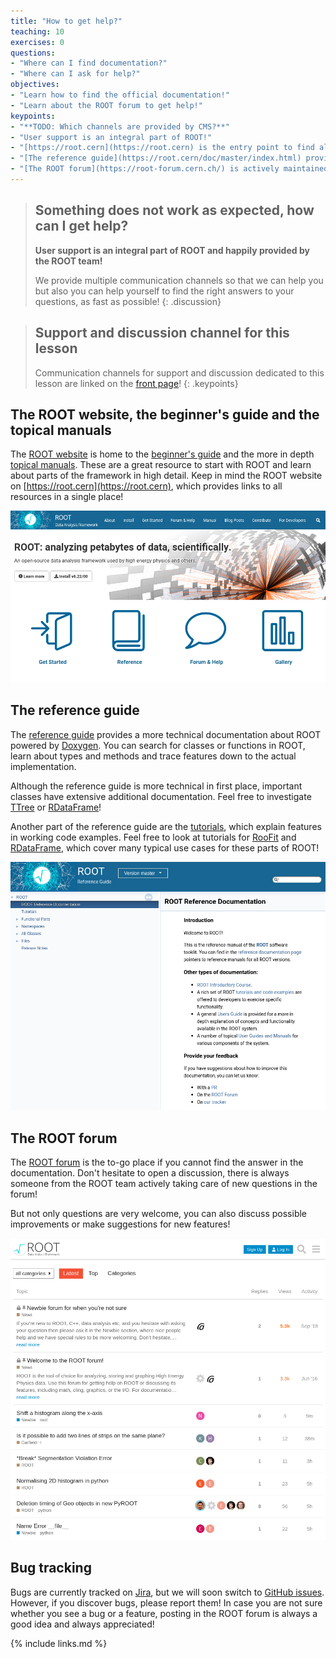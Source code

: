 ```yaml
---
title: "How to get help?"
teaching: 10
exercises: 0
questions:
- "Where can I find documentation?"
- "Where can I ask for help?"
objectives:
- "Learn how to find the official documentation!"
- "Learn about the ROOT forum to get help!"
keypoints:
- "**TODO: Which channels are provided by CMS?**"
- "User support is an integral part of ROOT!"
- "[https://root.cern](https://root.cern) is the entry point to find all documentation and the forum"
- "[The reference guide](https://root.cern/doc/master/index.html) provides in depth technical documentation, but also additional explanation for classes and a huge amount of tutorials explaining features with code"
- "[The ROOT forum](https://root-forum.cern.ch/) is actively maintained by the ROOT team to support you!"
---
```


> ## Something does not work as expected, how can I get help?
> **User support is an integral part of ROOT and happily provided by the ROOT team!**
>
> We provide multiple communication channels so that we can help you but also you can help yourself to find the right answers to your questions, as fast as possible!
{: .discussion}

> ## Support and discussion channel for this lesson
> Communication channels for support and discussion dedicated to this lesson are linked on the [front page](/)!
{: .keypoints}

## The ROOT website, the beginner's guide and the topical manuals

The [ROOT website](https://root.cern) is home to the [beginner's guide](https://root.cern/primer/) and the more in depth [topical manuals](https://root.cern/manual/). These are a great resource to start with ROOT and learn about parts of the framework in high detail. Keep in mind the ROOT website on [https://root.cern](https://root.cern), which provides links to all resources in a single place!

<kbd>
<img src="../fig/root_web.png">
</kbd>

## The reference guide

The [reference guide](https://root.cern/doc/master/index.html) provides a more technical documentation about ROOT powered by [Doxygen](https://www.doxygen.nl/index.html). You can search for classes or functions in ROOT, learn about types and methods and trace features down to the actual implementation.

Although the reference guide is more technical in first place, important classes have extensive additional documentation. Feel free to investigate [TTree](https://root.cern/doc/master/classTTree.html) or [RDataFrame](https://root.cern/doc/master/classROOT_1_1RDataFrame.html)!

Another part of the reference guide are the [tutorials](https://root.cern/doc/master/group__Tutorials.html), which explain features in working code examples. Feel free to look at tutorials for [RooFit](https://root.cern/doc/master/group__tutorial__roofit.html) and [RDataFrame](https://root.cern/doc/master/group__tutorial__dataframe.html), which cover many typical use cases for these parts of ROOT!

<kbd>
<img src="../fig/ref_guide.png">
</kbd>

## The ROOT forum

The [ROOT forum](https://root-forum.cern.ch/) is the to-go place if you cannot find the answer in the documentation. Don't hesitate to open a discussion, there is always someone from the ROOT team actively taking care of new questions in the forum!

But not only questions are very welcome, you can also discuss possible improvements or make suggestions for new features!

<kbd>
<img src="../fig/root_forum.png">
</kbd>

## Bug tracking

Bugs are currently tracked on [Jira](https://sft.its.cern.ch/jira/projects/ROOT/summary), but we will soon switch to [GitHub issues](https://github.com/root-project/root). However, if you discover bugs, please report them! In case you are not sure whether you see a bug or a feature, posting in the ROOT forum is always a good idea and always appreciated!

{% include links.md %}
